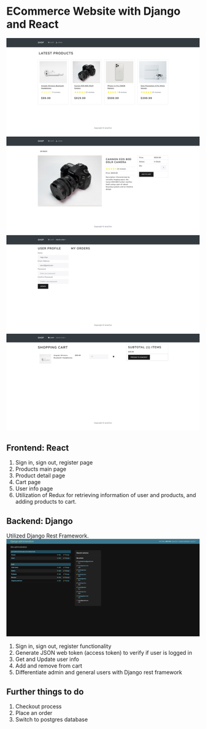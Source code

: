 # ECommerce Website with Django and React
![](https://github.com/jenehojinchoi/django_react_ecommerce/blob/main/assets/main.png)
![](https://github.com/jenehojinchoi/django_react_ecommerce/blob/main/assets/detail.png)
![](https://github.com/jenehojinchoi/django_react_ecommerce/blob/main/assets/userinfo.png)
![](https://github.com/jenehojinchoi/django_react_ecommerce/blob/main/assets/cart.png)
## Frontend: React
1. Sign in, sign out, register page
2. Products main page
3. Product detail page
4. Cart page 
5. User info page
6. Utilization of Redux for retrieving information of user and products, and adding products to cart.
## Backend: Django
Utilized Django Rest Framework.
![](https://github.com/jenehojinchoi/django_react_ecommerce/blob/main/assets/djangoadmin.png)

1. Sign in, sign out, register functionality
2. Generate JSON web token (access token) to verify if user is logged in 
3. Get and Update user info
4. Add and remove from cart
5. Differentiate admin and general users with Django rest framework

## Further things to do
1. Checkout process
2. Place an order
3. Switch to postgres database 